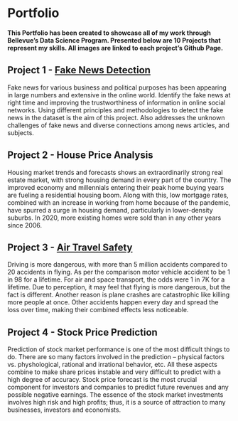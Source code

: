 # Portfolio

**This Portfolio has been created to showcase all of my work through Bellevue’s Data Science Program. Presented below are 10 Projects that represent my skills. All images are linked to each project’s Github Page.**

## Project 1 - [Fake News Detection](https://github.com/tdavidna/DSC680/blob/main/Fake_News_Detection.ipynb)

Fake news for various business and political purposes has been appearing in large numbers and extensive in the online world. Identify the fake news at right time and improving the trustworthiness of information in online social networks. Using different principles and methodologies to detect the fake news in the dataset is the aim of this project. Also addresses the unknown challenges of fake news and diverse connections among news articles, and subjects. 

## Project 2 - House Price Analysis

Housing market trends and forecasts shows an extraordinarily strong real estate market, with strong housing demand in every part of the country. The improved economy and millennials entering their peak home buying years are fueling a residential housing boom. Along with this, low mortgage rates, combined with an increase in working from home because of the pandemic, have spurred a surge in housing demand, particularly in lower-density suburbs. In 2020, more existing homes were sold than in any other years since 2006.

## Project 3 - [Air Travel Safety](https://tdavidna.github.io/airsafetyblogpost/fastpages/jupyter/2021/10/21/DSC64043.html)

Driving is more dangerous, with more than 5 million accidents compared to 20 accidents in flying. As per the comparison motor vehicle accident to be 1 in 98 for a lifetime. For air and space transport, the odds were 1 in 7K for a lifetime. Due to perception, it may feel that flying is more dangerous, but the fact is different. Another reason is plane crashes are catastrophic like killing more people at once. Other accidents happen every day and spread the loss over time, making their combined effects less noticeable.

## Project 4 - Stock Price Prediction

Prediction of stock market performance is one of the most difficult things to do. There are so many factors involved in the prediction – physical factors vs. physhological, rational and irrational behavior, etc. All these aspects combine to make share prices instable and very difficult to predict with a high degree of accuracy. Stock price forecast is the most crucial component for investors and companies to predict future revenues and any possible negative earnings. The essence of the stock market investments involves high risk and high profits; thus, it is a source of attraction to many businesses, investors and economists. 

